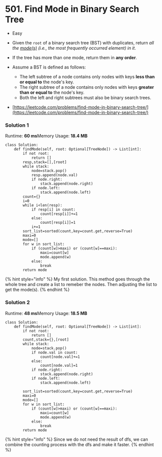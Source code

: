 # 501. Find Mode in Binary Search Tree

* Easy
* Given the `root` of a binary search tree (BST) with duplicates, return _all the_ [_mode(s)_](https://en.wikipedia.org/wiki/Mode\_\(statistics\)) _(i.e., the most frequently occurred element) in it_.
* If the tree has more than one mode, return them in **any order**.
*   Assume a BST is defined as follows:

    * The left subtree of a node contains only nodes with keys **less than or equal to** the node's key.
    * The right subtree of a node contains only nodes with keys **greater than or equal to** the node's key.
    * Both the left and right subtrees must also be binary search trees.


* [https://leetcode.com/problems/find-mode-in-binary-search-tree/](https://leetcode.com/problems/find-mode-in-binary-search-tree/)

### Solution 1

Runtime: **60 ms**Memory Usage: **18.4 MB**

```
class Solution:
    def findMode(self, root: Optional[TreeNode]) -> List[int]:
        if not root:
            return []
        resp,stack=[],[root]
        while stack:
            node=stack.pop()
            resp.append(node.val)
            if node.right:
                stack.append(node.right)
            if node.left:
                stack.append(node.left)
        count={}
        i=0
        while i<len(resp):
            if resp[i] in count:
                count[resp[i]]+=1
            else:
                count[resp[i]]=1
            i+=1
        sort_list=sorted(count,key=count.get,reverse=True)
        maxi=0
        mode=[]
        for w in sort_list:
            if (count[w]>maxi) or (count[w]==maxi):
                maxi=count[w]
                mode.append(w)
            else:
                break
        return mode

```

{% hint style="info" %}
My first solution. This method goes through the whole tree and create a list to remeber the nodes. Then adjusting the list to get the mode(s).&#x20;
{% endhint %}

### Solution 2

Runtime: **48 ms**Memory Usage: **18.5 MB**

```
class Solution:
    def findMode(self, root: Optional[TreeNode]) -> List[int]:
        if not root:
            return []
        count,stack={},[root]
        while stack:
            node=stack.pop()
            if node.val in count:
                count[node.val]+=1
            else:
                count[node.val]=1
            if node.right:
                stack.append(node.right)
            if node.left:
                stack.append(node.left)

        sort_list=sorted(count,key=count.get,reverse=True)
        maxi=0
        mode=[]
        for w in sort_list:
            if (count[w]>maxi) or (count[w]==maxi):
                maxi=count[w]
                mode.append(w)
            else:
                break
        return mode
```

{% hint style="info" %}
Since we do not need the result of dfs, we can combine the counting process with the dfs and make it faster.&#x20;
{% endhint %}
